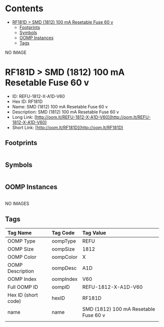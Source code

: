 



Contents
========

* [RF181D > SMD (1812) 100 mA Resetable Fuse 60 v](#rf181d--smd-1812-100-ma-resetable-fuse-60-v)
	* [Footprints](#footprints)
	* [Symbols](#symbols)
	* [OOMP Instances](#oomp-instances)
	* [Tags](#tags)
  
NO IMAGE  
# RF181D > SMD (1812) 100 mA Resetable Fuse 60 v

- ID: REFU-1812-X-A1D-V60
- Hex ID: RF181D
- Name: SMD (1812) 100 mA Resetable Fuse 60 v
- Description: SMD (1812) 100 mA Resetable Fuse 60 v
- Long Link: [http://oom.lt/REFU-1812-X-A1D-V60](http://oom.lt/REFU-1812-X-A1D-V60)
- Short Link: [http://oom.lt/RF181D](http://oom.lt/RF181D)

## Footprints
  

|||||
| :--- | :--- | :--- | :--- |

## Symbols
  

|||||
| :--- | :--- | :--- | :--- |

## OOMP Instances
  

|||||
| :--- | :--- | :--- | :--- |
  
NO IMAGES  
## Tags
  

|Tag Name|Tag Code|Tag Value|
| :--- | :--- | :--- |
|OOMP Type|oompType|REFU|
|OOMP Size|oompSize|1812|
|OOMP Color|oompColor|X|
|OOMP Description|oompDesc|A1D|
|OOMP Index|oompIndex|V60|
|Full OOMP ID|oompID|REFU-1812-X-A1D-V60|
|Hex ID (short code)|hexID|RF181D|
|name|name|SMD (1812) 100 mA Resetable Fuse 60 v|
||||

